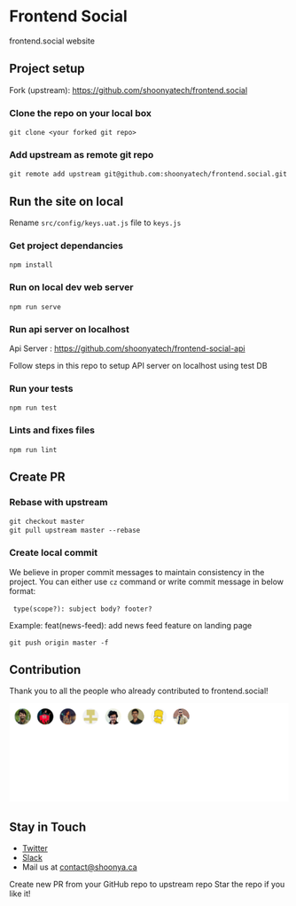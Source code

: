 # Frontend Social

frontend.social website

## Project setup

Fork (upstream): https://github.com/shoonyatech/frontend.social

### Clone the repo on your local box

```
git clone <your forked git repo>
```

### Add upstream as remote git repo

```
git remote add upstream git@github.com:shoonyatech/frontend.social.git
```

## Run the site on local

Rename `src/config/keys.uat.js` file to `keys.js`

### Get project dependancies

```
npm install
```

### Run on local dev web server

```
npm run serve
```

### Run api server on localhost

Api Server : https://github.com/shoonyatech/frontend-social-api

Follow steps in this repo to setup API server on localhost using test DB

### Run your tests

```
npm run test
```

### Lints and fixes files

```
npm run lint
```

## Create PR

### Rebase with upstream

```
git checkout master
git pull upstream master --rebase
```

### Create local commit

We believe in proper commit messages to maintain consistency in the
project. You can either use `cz` command or write commit message in below format:

` type(scope?): subject body? footer?`

Example: feat(news-feed): add news feed feature on landing page

```
git push origin master -f
```

## Contribution

<!-- Please make sure to read the [Contributing Guide](https://github.com/shoonyatech/frontend.social/blob/master/.github/CONTRIBUTING.md) before making a pull request.  -->

Thank you to all the people who already contributed to frontend.social!

<a href="https://github.com/shoonyatech/frontend.social/graphs/contributors"><img src="./.github/contributors.svg" /></a>

## Stay in Touch

- [Twitter](https://twitter.com/frontendsocial)
- [Slack](https://join.slack.com/t/shoonya-tech/shared_invite/zt-i783y3rk-5I97wQmTZ~4zchNZdKJs2w)
- Mail us at [contact@shoonya.ca](mailto:contact@shoonya.ca)

Create new PR from your GitHub repo to upstream repo
Star the repo if you like it!
